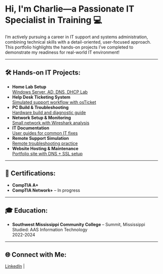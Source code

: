 <h1>Hi, I'm Charlie—a Passionate IT Specialist in Training 💻</h1>

<p>I’m actively pursuing a career in IT support and systems administration, combining technical skills with a detail-oriented, user-focused approach. This portfolio highlights the hands-on projects I’ve completed to demonstrate my readiness for real-world IT environment!</p>

---

<h2>🛠️ Hands-on IT Projects:</h2>

<ul>
  <li><b>Home Lab Setup</b><br>
    <a href="https://github.com/charlietaplinIV/home-lab-setup">Windows Server, AD, DNS, DHCP Lab</a>
  </li>
  <li><b>Help Desk Ticketing System</b><br>
    <a href="https://github.com/charlietaplinIV/-osticket-helpdesk">Simulated support workflow with osTicket</a>
  </li>
  <li><b>PC Build & Troubleshooting</b><br>
    <a href="https://github.com/yourusername/pc-build-troubleshooting">Hardware build and diagnostic guide</a>
  </li>
  <li><b>Network Setup & Monitoring</b><br>
    <a href="https://github.com/yourusername/network-setup-monitoring">Small network with Wireshark analysis</a>
  </li>
  <li><b>IT Documentation</b><br>
    <a href="https://github.com/yourusername/it-documentation">User guides for common IT fixes</a>
  </li>
  <li><b>Remote Support Simulation</b><br>
    <a href="https://github.com/yourusername/remote-support-sim">Remote troubleshooting practice</a>
  </li>
  <li><b>Website Hosting & Maintenance</b><br>
    <a href="https://github.com/yourusername/website-hosting-maintenance">Portfolio site with DNS + SSL setup</a>
  </li>
</ul>

---

<h2>📜 Certifications:</h2>

<ul>
  <li><b>CompTIA A+</b>
  <li><b>CompTIA Network+</b> – In progress</li>
</ul>

---

<h2>🎓 Education:</h2>

<ul>
  <li><b>Southwest Mississippi Community College</b> – Summit, Mississippi<br>
  Studied: AAS Information Technology<br>
  2022-2024</li>
</ul>

---

<h2>🌐 Connect with Me:</h2>

<p>
  <a href="https://linkedin.com/in/charlietapliniv">LinkedIn</a> |
</p>
